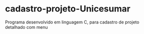 # cadastro-projeto-Unicesumar
 Programa desenvolvido em linguagem C, para cadastro de projeto detalhado com menu
